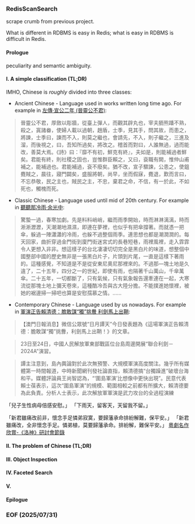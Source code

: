 ### RedisScanSearch

scrape crumb from previous project.

What is different in RDBMS is easy in Redis; what is easy in RDBMS is difficult in Redis. 

#### Prologue
peculiarity and semantic ambiguity. 

#### I. A simple classification (TL;DR)
IMHO, Chinese is *roughly* divided into three classes: 

- Ancient Chinese - Language used in works written long time ago. For example in [左傳‧宣公二年 (晉靈公不君)](https://ctext.org/chun-qiu-zuo-zhuan/xuan-gong/zh): 
> 晉靈公不君，厚斂以彫牆，從臺上彈人，而觀其辟丸也，宰夫胹熊蹯不熟，殺之，寘諸畚，使婦人載以過朝，趙盾，士季，見其手，問其故，而患之，將諫，士季曰，諫而不入，則莫之繼也，會請先，不入，則子繼之，三進及溜，而後視之，曰，吾知所過矣，將改之。稽首而對曰，人誰無過，過而能改，善莫大焉。《詩》曰：『靡不有初，鮮克有終』，夫如是，則能補過者鮮矣。君能有終，則社稷之固也，豈惟群臣賴之，又曰，袞職有闕，惟仲山甫補之，能補過也。君能補過，袞不廢矣。猶不改，宣子驟諫，公患之，使鉏麑賊之，晨往，寢門闢矣，盛服將朝，尚早，坐而假寐，麑退，歎而言曰，不忘恭敬，民之主也，賊民之主，不忠，棄君之命，不信，有一於此，不如死也，觸槐而死。
- Classic Chinese - Language used until mid of 20th century. For example in [聽聽那冷雨‧余光中](https://www.fengtipoeticclub.com/02Fengti/Yuguangzhong/Yuguangzhong-e005.html): 
> 驚蟄一過，春寒加劇。先是料料峭峭，繼而雨季開始，時而淋淋漓漓，時而淅淅瀝瀝，天潮潮地濕濕，即連在夢裡，也似乎有把傘撐著。而就憑一把傘，躲過一陣瀟瀟的冷雨，也躲不過整個雨季。連思想也都是潮潤潤的。每天回家，曲折穿過金門街到廈門街迷宮式的長巷短巷，雨裡風裡，走入霏霏令人更想入非非。想這樣子的台北凄凄切切完全是黑白片的味道，想整個中國整部中國的歷史無非是一張黑白片子，片頭到片尾，一直是這樣下著雨的。這種感覺，不知道是不是從安東尼奧尼那裡來的。不過那—塊土地是久違了，二十五年，四分之一的世紀，即使有雨，也隔著千山萬山，千傘萬傘。二十五年，一切都斷了，只有氣候，只有氣象報告還牽連在一起，大寒流從那塊土地上彌天卷來，這種酷冷吾與古大陸分擔。不能撲進她懷裡，被她的裾邊掃一掃吧也算是安慰孺慕之情。……
- Contemporary Chinese - Language used by us nowadays. For example in [軍演正告賴清德：膽敢謀“獨”挑釁 利劍馬上出鞘](https://www.modaily.cn/amucsite/web/index.html#/detail/9904840): 
> 【澳門日報消息】微信公眾號“日月譚天”今日發表題為《這場軍演正告賴清德：膽敢謀“獨”挑釁，利劍馬上出鞘！》的文章。

> 23日至24日，中國人民解放軍東部戰區位台島周邊開展“聯合利劍－2024A”演習。

> 譚主注意到，島內輿論對於此次無預警、大規模軍演高度關注。幾乎所有媒體第一時間報道，中時新聞網刊發社論直指，賴清德搞“台獨躁進”破壞台海和平。媒體評論員王尚智認為，“‘圍島軍演’比想像中更快出現”。民意代表賴士葆表示，這次“圍島軍演”的規模、範圍相較之前都有所擴大，賴清德要為此負責。分析人士表示，此次解放軍軍演是武力攻台的全過程演練



「兒子生性病母倍感安慰。」
「下雨天，留客天，天留我不留。」

「新君雖痛改前非，懷念手足憐弟寂寞，要歸藩承命排紛解難，保平安。」
「新君雖痛改，全非懷念手足。憐弟植，莫要歸藩承命。排紛解，難保平安。」
[粵劇名作欣賞-《洛神》研討會節錄](https://www.edb.gov.hk/attachment/tc/curriculum-development/kla/arts-edu/resources/mus-curri/com_masterwork3.pdf)

#### II. The problem of Chinese (TL;DR)

#### III. Object Inspection 

#### IV. Faceted Search 

#### V. 

#### Epilogue 

### EOF (2025/07/31)